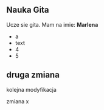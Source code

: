 ## Nauka Gita
Ucze sie gita. Mam na imie: **Marlena**

- a
- text
- 4
- 5

## druga zmiana

kolejna modyfikacja

zmiana x 
